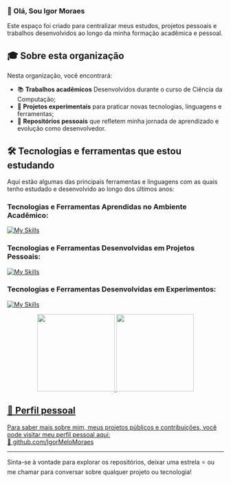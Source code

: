 <h3>👋 Olá, Sou Igor Moraes</h3>

Este espaço foi criado para centralizar meus estudos, projetos pessoais e trabalhos desenvolvidos ao longo da minha formação acadêmica e pessoal.

## 🎓 Sobre esta organização

Nesta organização, você encontrará:

* 📚 **Trabalhos acadêmicos** Desenvolvidos durante o curso de Ciência da Computação;
* 🧪 **Projetos experimentais** para praticar novas tecnologias, linguagens e ferramentas;
* 🚀 **Repositórios pessoais** que refletem minha jornada de aprendizado e evolução como desenvolvedor.

## 🛠️ Tecnologias e ferramentas que estou estudando

Aqui estão algumas das principais ferramentas e linguagens com as quais tenho estudado e desenvolvido ao longo dos últimos anos:

### Tecnologias e Ferramentas Aprendidas no Ambiente Acadêmico:
[![My Skills](https://skillicons.dev/icons?i=html,css,js,php,mysql,php,react,python,c,cpp)](https://skillicons.dev)

### Tecnologias e Ferramentas Desenvolvidas em Projetos Pessoais:
[![My Skills](https://skillicons.dev/icons?i=android,androidstudio,java,kotlin,flutter,dart)](https://skillicons.dev)

### Tecnologias e Ferramentas Desenvolvidas em Experimentos:
[![My Skills](https://skillicons.dev/icons?i=c,cpp,mysql,git,github,figma,vscode,postman)](https://skillicons.dev)

<link rel="stylesheet" href="https://cdn.jsdelivr.net/gh/devicons/devicon@v2.14.0/devicon.min.css">
<i class="devicon-cplusplus-plain colored"></i>

<div align="center">
  <a href="https://github.com/IgorMoraesMelo">
  <img height="180em" src="https://github-readme-stats.vercel.app/api?username=IgorMoraesMelo&show_icons=true&theme=dracula&include_all_commits=true&count_private=true"/>
  <img height="180em" src="https://github-readme-stats.vercel.app/api/top-langs/?username=IgorMoraesMelo&layout=compact&langs_count=7&theme=dracula"/>
</div>
    
## 👤 Perfil pessoal

Para saber mais sobre mim, meus projetos públicos e contribuições, você pode visitar meu perfil pessoal aqui:<br/>
🔗 [github.com/IgorMeloMoraes](https://github.com/IgorMeloMoraes)

---

Sinta-se à vontade para explorar os repositórios, deixar uma estrela ⭐ ou me chamar para conversar sobre qualquer projeto ou tecnologia!
  
  
